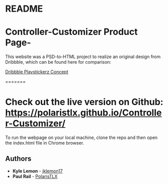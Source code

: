 # README

# Controller-Customizer Product Page- 

This website was a PSD-to-HTML project to realize an original design from Dribbble, which can be found here for comparison: 

[Dribbble Playstickerz Concept](https://dribbble.com/shots/2129345-Playstickerz-concept)

=======

Check out the live version on Github: https://polaristlx.github.io/Controller-Customizer/
=======


To run the webpage on your local machine, clone the repo and then open the index.html file in Chrome browser.



## Authors

* **Kyle Lemon** - [jklemon17](https://github.com/jklemon17)
* **Paul Rail** - [PolarisTLX](https://github.com/PolarisTLX)
